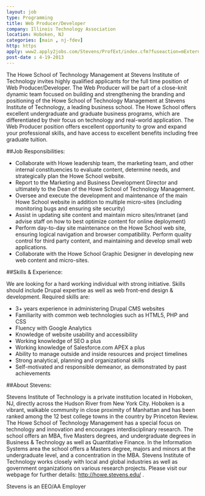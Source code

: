 ```yaml
---
layout: job
type: Programming
title: Web Producer/Developer
company: Illinois Technology Association
location: Hoboken, NJ
categories: [main , nj-fdev]
http: https
apply: www2.apply2jobs.com/Stevens/ProfExt/index.cfm?fuseaction=mExternal.showJob&RID=7863&CurrentPage=9
post-date : 4-19-2013
---
```


The Howe School of Technology Management at Stevens Institute of Technology invites highly qualified applicants for the full time position of Web Producer/Developer. The Web Producer will be part of a close-knit dynamic team focused on building and strengthening the branding and positioning of the Howe School of Technology Management at Stevens Institute of Technology, a leading business school.  The Howe School offers excellent undergraduate and graduate business programs, which are differentiated by their focus on technology and real-world application.  The Web Producer position offers excellent opportunity to grow and expand your professional skills, and have access to excellent benefits including free graduate tuition.

##Job Responsibilities:

* Collaborate with Howe leadership team, the marketing team, and other internal constituencies to evaluate content, determine needs, and strategically plan the Howe School website.
* Report to the Marketing and Business Development Director and ultimately to the Dean of the Howe School of Technology Management.  
* Oversee and execute the development and maintenance of the main Howe School website in addition to multiple micro-sites (including monitoring bugs and ensuring site security)
* Assist in updating site content and maintain micro sites/intranet (and advise staff on how to best optimize content for online deployment)
* Perform day-to-day site maintenance on the Howe School web site, ensuring logical navigation and browser compatibility. Perform quality control for third party content, and maintaining and develop small web applications.
* Collaborate with the Howe School Graphic Designer in developing new web content and micro-sites.

##Skills & Experience:

We are looking for a hard working individual with strong initiative.  Skills should include Drupal expertise as well as web front-end design & development. Required skills are:

* 3+ years experience in administering Drupal CMS websites
* Familiarity with common web technologies such as HTML5, PHP and CSS
* Fluency with Google Analytics
* Knowledge of website usability and accessibility
* Working knowledge of SEO a plus
* Working knowledge of Salesforce.com APEX a plus
* Ability to manage outside and inside resources and project timelines
* Strong analytical, planning and organizational skills
* Self-motivated and responsible demeanor, as demonstrated by past achievements

##About Stevens:

Stevens Institute of Technology is a private institution located in Hoboken, NJ, directly across the Hudson River from New York City. Hoboken is a vibrant, walkable community in close proximity of Manhattan and has been ranked among the 12 best college towns in the country by Princeton Review. The Howe School of Technology Management has a special focus on technology and innovation and encourages interdisciplinary research. The school offers an MBA, five Masters degrees, and undergraduate degrees in Business & Technology as well as Quantitative Finance. In the Information Systems area the school offers a Masters degree, majors and minors at the undergraduate level, and a concentration in the MBA. Stevens Institute of Technology works closely with local and global industries as well as government organizations on various research projects. Please visit our webpage for further details: <http://howe.stevens.edu/> .  

Stevens is an EEO/AA Employer